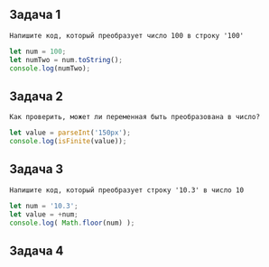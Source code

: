 ## Задача 1
```
Напишите код, который преобразует число 100 в строку '100'
```
```js
let num = 100;
let numTwo = num.toString();
console.log(numTwo);
```
## Задача 2
```
Как проверить, может ли переменная быть преобразована в число? 
```
```js
let value = parseInt('150px');
console.log(isFinite(value));
```
## Задача 3
```
Напишите код, который преобразует строку '10.3' в число 10
```
```js
let num = '10.3';
let value = +num;
console.log( Math.floor(num) );
```
## Задача 4
```js

```













